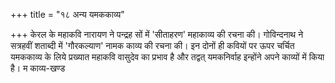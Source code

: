 +++
title = "१८ अन्य यमककाव्य"

+++
केरल के महाकवि नारायण ने पन्द्रह सों में 'सीताहरण' महाकाव्य की रचना की। गोविन्दनाथ ने सत्रहवीं शताब्दी में 'गौरकल्याण' नामक काव्य की रचना की। इन दोनों ही कवियों पर ऊपर चर्चित यमककाव्य के लिये प्रख्यात महाकवि वासुदेव का प्रभाव है और तद्वत् यमकनिर्वाह इन्होंने अपने काव्यों में किया है। म
काव्य-खण्ड